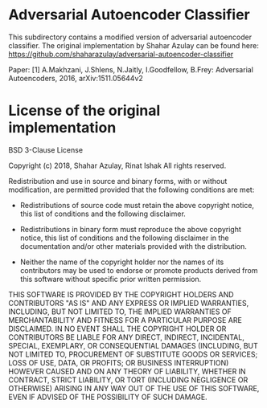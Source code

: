 Adversarial Autoencoder Classifier
==================================

This subdirectory contains a modified version of adversarial autoencoder classifier. The original implementation by Shahar Azulay can be found here: https://github.com/shaharazulay/adversarial-autoencoder-classifier

Paper: [1] A.Makhzani, J.Shlens, N.Jaitly, I.Goodfellow, B.Frey: Adversarial Autoencoders, 2016, arXiv:1511.05644v2

License of the original implementation
======================================

BSD 3-Clause License

Copyright (c) 2018, Shahar Azulay, Rinat Ishak
All rights reserved.

Redistribution and use in source and binary forms, with or without
modification, are permitted provided that the following conditions are met:

* Redistributions of source code must retain the above copyright notice, this
  list of conditions and the following disclaimer.

* Redistributions in binary form must reproduce the above copyright notice,
  this list of conditions and the following disclaimer in the documentation
  and/or other materials provided with the distribution.

* Neither the name of the copyright holder nor the names of its
  contributors may be used to endorse or promote products derived from
  this software without specific prior written permission.

THIS SOFTWARE IS PROVIDED BY THE COPYRIGHT HOLDERS AND CONTRIBUTORS "AS IS"
AND ANY EXPRESS OR IMPLIED WARRANTIES, INCLUDING, BUT NOT LIMITED TO, THE
IMPLIED WARRANTIES OF MERCHANTABILITY AND FITNESS FOR A PARTICULAR PURPOSE ARE
DISCLAIMED. IN NO EVENT SHALL THE COPYRIGHT HOLDER OR CONTRIBUTORS BE LIABLE
FOR ANY DIRECT, INDIRECT, INCIDENTAL, SPECIAL, EXEMPLARY, OR CONSEQUENTIAL
DAMAGES (INCLUDING, BUT NOT LIMITED TO, PROCUREMENT OF SUBSTITUTE GOODS OR
SERVICES; LOSS OF USE, DATA, OR PROFITS; OR BUSINESS INTERRUPTION) HOWEVER
CAUSED AND ON ANY THEORY OF LIABILITY, WHETHER IN CONTRACT, STRICT LIABILITY,
OR TORT (INCLUDING NEGLIGENCE OR OTHERWISE) ARISING IN ANY WAY OUT OF THE USE
OF THIS SOFTWARE, EVEN IF ADVISED OF THE POSSIBILITY OF SUCH DAMAGE.
